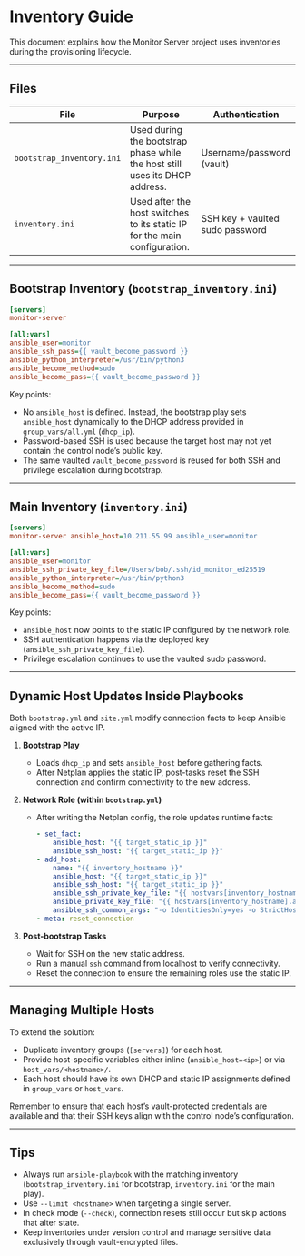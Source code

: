 # Inventory Guide

This document explains how the Monitor Server project uses inventories during the provisioning lifecycle.

---

## Files

| File | Purpose | Authentication |
| --- | --- | --- |
| `bootstrap_inventory.ini` | Used during the bootstrap phase while the host still uses its DHCP address. | Username/password (vault) |
| `inventory.ini` | Used after the host switches to its static IP for the main configuration. | SSH key + vaulted sudo password |

---

## Bootstrap Inventory (`bootstrap_inventory.ini`)

```ini
[servers]
monitor-server

[all:vars]
ansible_user=monitor
ansible_ssh_pass={{ vault_become_password }}
ansible_python_interpreter=/usr/bin/python3
ansible_become_method=sudo
ansible_become_pass={{ vault_become_password }}
```

Key points:

- No `ansible_host` is defined. Instead, the bootstrap play sets `ansible_host` dynamically to the DHCP address provided in `group_vars/all.yml` (`dhcp_ip`).
- Password-based SSH is used because the target host may not yet contain the control node’s public key.
- The same vaulted `vault_become_password` is reused for both SSH and privilege escalation during bootstrap.

---

## Main Inventory (`inventory.ini`)

```ini
[servers]
monitor-server ansible_host=10.211.55.99 ansible_user=monitor

[all:vars]
ansible_user=monitor
ansible_ssh_private_key_file=/Users/bob/.ssh/id_monitor_ed25519
ansible_python_interpreter=/usr/bin/python3
ansible_become_method=sudo
ansible_become_pass={{ vault_become_password }}
```

Key points:

- `ansible_host` now points to the static IP configured by the network role.
- SSH authentication happens via the deployed key (`ansible_ssh_private_key_file`).
- Privilege escalation continues to use the vaulted sudo password.

---

## Dynamic Host Updates Inside Playbooks

Both `bootstrap.yml` and `site.yml` modify connection facts to keep Ansible aligned with the active IP.

1. **Bootstrap Play**
   - Loads `dhcp_ip` and sets `ansible_host` before gathering facts.
   - After Netplan applies the static IP, post-tasks reset the SSH connection and confirm connectivity to the new address.

2. **Network Role (within `bootstrap.yml`)**
   - After writing the Netplan config, the role updates runtime facts:
     ```yaml
     - set_fact:
         ansible_host: "{{ target_static_ip }}"
         ansible_ssh_host: "{{ target_static_ip }}"
     - add_host:
         name: "{{ inventory_hostname }}"
         ansible_host: "{{ target_static_ip }}"
         ansible_ssh_host: "{{ target_static_ip }}"
         ansible_ssh_private_key_file: "{{ hostvars[inventory_hostname].ansible_ssh_private_key_file | default(ansible_ssh_private_key_file) }}"
         ansible_private_key_file: "{{ hostvars[inventory_hostname].ansible_ssh_private_key_file | default(ansible_ssh_private_key_file) }}"
         ansible_ssh_common_args: "-o IdentitiesOnly=yes -o StrictHostKeyChecking=no -o UserKnownHostsFile=/dev/null"
     - meta: reset_connection
     ```

3. **Post-bootstrap Tasks**
   - Wait for SSH on the new static address.
   - Run a manual `ssh` command from localhost to verify connectivity.
   - Reset the connection to ensure the remaining roles use the static IP.

---

## Managing Multiple Hosts

To extend the solution:

- Duplicate inventory groups (`[servers]`) for each host.
- Provide host-specific variables either inline (`ansible_host=<ip>`) or via `host_vars/<hostname>/`.
- Each host should have its own DHCP and static IP assignments defined in `group_vars` or `host_vars`.

Remember to ensure that each host’s vault-protected credentials are available and that their SSH keys align with the control node’s configuration.

---

## Tips

- Always run `ansible-playbook` with the matching inventory (`bootstrap_inventory.ini` for bootstrap, `inventory.ini` for the main play).
- Use `--limit <hostname>` when targeting a single server.
- In check mode (`--check`), connection resets still occur but skip actions that alter state.
- Keep inventories under version control and manage sensitive data exclusively through vault-encrypted files.
